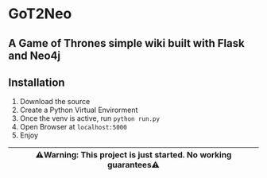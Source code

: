 # GoT2Neo
A Game of Thrones simple wiki built with Flask and Neo4j
---
## Installation 
1. Download the source
2. Create a Python Virtual Envirorment
3. Once the venv is active, run <code>python run.py</code>
4. Open Browser at <code>localhost:5000</code>
5. Enjoy


|:warning:**Warning: This project is just started. No working guarantees**:warning:|
|---|